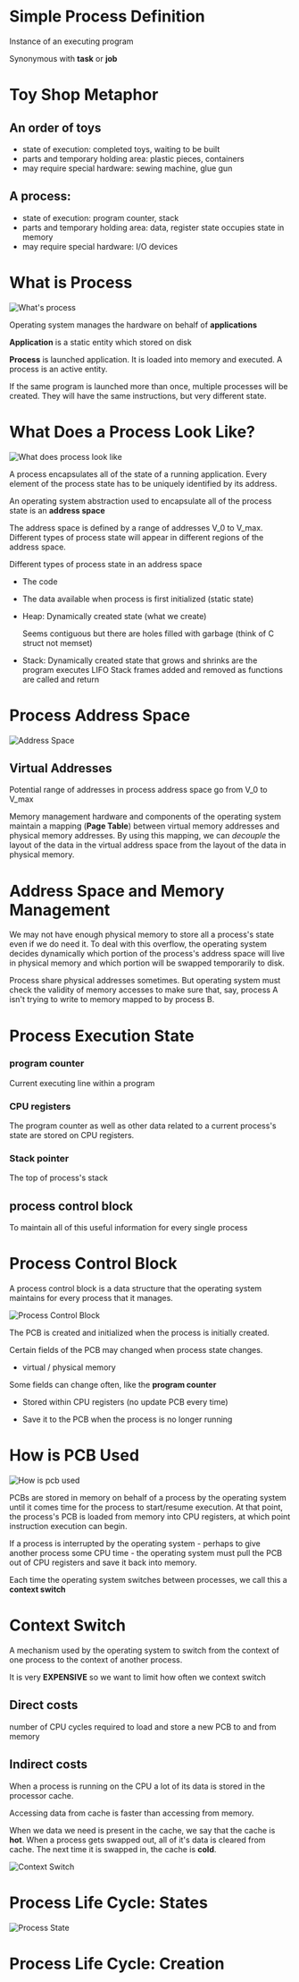 # Simple Process Definition

Instance of an executing program

Synonymous with **task** or **job**

# Toy Shop Metaphor

## An order of toys

- state of execution: completed toys, waiting to be built
- parts and temporary holding area: plastic pieces, containers
- may require special hardware: sewing machine, glue gun

## A process:

- state of execution: program counter, stack
- parts and temporary holding area: data, register state occupies state in memory
- may require special hardware: I/O devices

# What is Process

![What's process](assets/P2L1/process.png)

Operating system manages the hardware on behalf of **applications**

**Application** is a static entity which stored on disk

**Process** is launched application. It is loaded into memory and executed. A process is an active entity.

If the same program is launched more than once, multiple processes will be created. They will have the same instructions, but very different state.

# What Does a Process Look Like?

![What does process look like](assets/P2L1/process_detail.png)

A process encapsulates all of the state of a running application. Every element of the process state has to be uniquely identified by its address.

An operating system abstraction used to encapsulate all of the process state is an **address space**

The address space is defined by a range of addresses V_0 to V_max. Different types of process state will appear in different regions of the address space.

Different types of process state in an address space

- The code
- The data available when process is first initialized (static state)
- Heap: Dynamically created state (what we create)

  Seems contiguous but there are holes filled with garbage (think of C struct not memset)

- Stack: Dynamically created state that grows and shrinks are the program executes LIFO Stack frames added and removed as functions are called and return

# Process Address Space

![Address Space](assets/P2L1/address_space.png)

## Virtual Addresses

Potential range of addresses in process address space go from V_0 to V_max

Memory management hardware and components of the operating system maintain a mapping (**Page Table**) between virtual memory addresses and physical memory addresses. By using this mapping, we can _decouple_ the layout of the data in the virtual address space from the layout of the data in physical memory.

# Address Space and Memory Management

We may not have enough physical memory to store all a process's state even if we do need it. To deal with this overflow, the operating system decides dynamically which portion of the process's address space will live in physical memory and which portion will be swapped temporarily to disk.

Process share physical addresses sometimes. But operating system must check the validity of memory accesses to make sure that, say, process A isn't trying to write to memory mapped to by process B.

# Process Execution State

### program counter

Current executing line within a program

### CPU registers

The program counter as well as other data related to a current process's state are stored on CPU registers.

### Stack pointer

The top of process's stack

## process control block

To maintain all of this useful information for every single process

# Process Control Block

A process control block is a data structure that the operating system maintains for every process that it manages.

![Process Control Block](assets/P2L1/pcb.png)

The PCB is created and initialized when the process is initially created.

Certain fields of the PCB may changed when process state changes.

- virtual / physical memory

Some fields can change often, like the **program counter**

- Stored within CPU registers (no update PCB every time)

- Save it to the PCB when the process is no longer running

# How is PCB Used

![How is pcb used](assets/P2L1/how_pcb_used.png)

PCBs are stored in memory on behalf of a process by the operating system until it comes time for the process to start/resume execution. At that point, the process's PCB is loaded from memory into CPU registers, at which point instruction execution can begin.

If a process is interrupted by the operating system - perhaps to give another process some CPU time - the operating system must pull the PCB out of CPU registers and save it back into memory.

Each time the operating system switches between processes, we call this a **context switch**

# Context Switch

A mechanism used by the operating system to switch from the context of one process to the context of another process.

It is very **EXPENSIVE** so we want to limit how often we context switch

## Direct costs

number of CPU cycles required to load and store a new PCB to and from memory

## Indirect costs

When a process is running on the CPU a lot of its data is stored in the processor cache.

Accessing data from cache is faster than accessing from memory.

When we data we need is present in the cache, we say that the cache is **hot**. When a process gets swapped out, all of it's data is cleared from cache. The next time it is swapped in, the cache is **cold**.

![Context Switch](assets/P2L1/context_switch.png)

# Process Life Cycle: States

![Process State](assets/P2L1/process_state.png)

# Process Life Cycle: Creation
